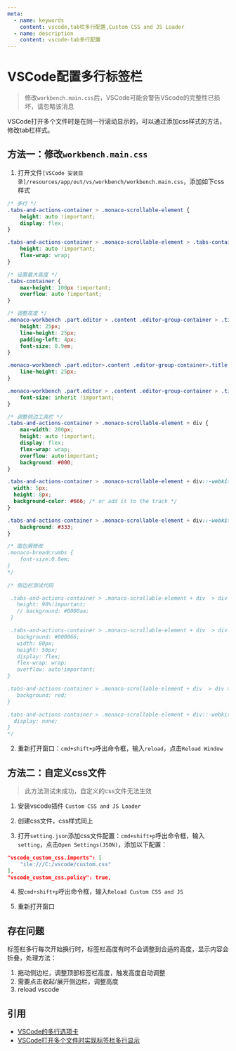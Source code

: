```yaml
---
meta:
  - name: keywords
    content: vscode,tab栏多行配置,Custom CSS and JS Loader
  - name: description
    content: vscode-tab多行配置
---
```


# VSCode配置多行标签栏

> 修改`workbench.main.css`后，VSCode可能会警告VScode的完整性已损坏，请忽略该消息

VSCode打开多个文件时是在同一行滚动显示的，可以通过添加css样式的方法，修改tab栏样式。

## 方法一：修改`workbench.main.css`

1. 打开文件`[VSCode 安装目录]/resources/app/out/vs/workbench/workbench.main.css`，添加如下css样式

```css
/* 多行 */
.tabs-and-actions-container > .monaco-scrollable-element {
	height: auto !important;
	display: flex;
}

.tabs-and-actions-container > .monaco-scrollable-element > .tabs-container {
	height: auto !important;
	flex-wrap: wrap;
}

/* 设置最大高度 */
.tabs-container {
	max-height: 100px !important;
	overflow: auto !important;
}

/* 调整高度 */
.monaco-workbench .part.editor > .content .editor-group-container > .title .tabs-container > .tab {
	height: 25px;
	line-height: 25px;
	padding-left: 4px;
	font-size: 0.9em;
}

.monaco-workbench .part.editor>.content .editor-group-container>.title .tabs-container>.tab .tab-label {
	line-height: 25px;
}

.monaco-workbench .part.editor > .content .editor-group-container > .title .tabs-container > .tab .label-name {
	font-size: inherit !important;
}

/* 调整侧边工具栏 */
.tabs-and-actions-container > .monaco-scrollable-element + div {
	max-width: 200px;
	height: auto !important;
	display: flex;
	flex-wrap: wrap;
	overflow: auto!important;
	background: #000;
}

.tabs-and-actions-container > .monaco-scrollable-element + div::-webkit-scrollbar {
  width: 5px;
  height: 8px;
  background-color: #666; /* or add it to the track */
}

.tabs-and-actions-container > .monaco-scrollable-element + div::-webkit-scrollbar-thumb {
    background: #333;
}

/* 面包屑修改
.monaco-breadcrumbs {
	font-size:0.8em;
}
*/
 
/* 侧边栏测试代码

 .tabs-and-actions-container > .monaco-scrollable-element + div  > div  {
   height: 90%!important;
   // background: #0000aa;
 }

 .tabs-and-actions-container > .monaco-scrollable-element + div  > div > div{
   background: #000066;
   width: 80px;
   height: 50px;
   display: flex;
   flex-wrap: wrap;
   overflow: auto!important;
}

.tabs-and-actions-container > .monaco-scrollable-element + div  > div > div  div{
   background: red;
}

.tabs-and-actions-container > .monaco-scrollable-element + div::-webkit-scrollbar {
  display: none;
} 
*/

```

2. 重新打开窗口：`cmd+shift+p`呼出命令框，输入`reload`，点击`Reload Window`

<ImgWithBase src="/sharp/vscode-multi-column.webp" alt="vscode-multi-column" style="width:100%"/>

## 方法二：自定义css文件

> 此方法测试未成功，自定义的css文件无法生效

1. 安装vscode插件 `Custom CSS and JS Loader`

2. 创建css文件，css样式同上

3. 打开`setting.json`添加css文件配置：`cmd+shift+p`呼出命令框，输入`setting`，点击`Open Settings(JSON)`，添加以下配置：

```json
"vscode_custom_css.imports": [
    "ile:///C:/vscode/custom.css"
],
"vscode_custom_css.policy": true,
```

4. 按`cmd+shift+p`呼出命令框，输入`Reload Custom CSS and JS`

5. 重新打开窗口

## 存在问题

标签栏多行每次开始换行时，标签栏高度有时不会调整到合适的高度，显示内容会折叠，处理方法：

1. 拖动侧边栏，调整顶部标签栏高度，触发高度自动调整
2. 需要点击收起/展开侧边栏，调整高度
3. reload vscode

## 引用

* [VSCode的多行选项卡](https://qastack.cn/programming/42462777/multirow-tabs-for-vscode)
* [VSCode打开多个文件时实现标签栏多行显示](https://blog.csdn.net/tangyang8941/article/details/107169763)